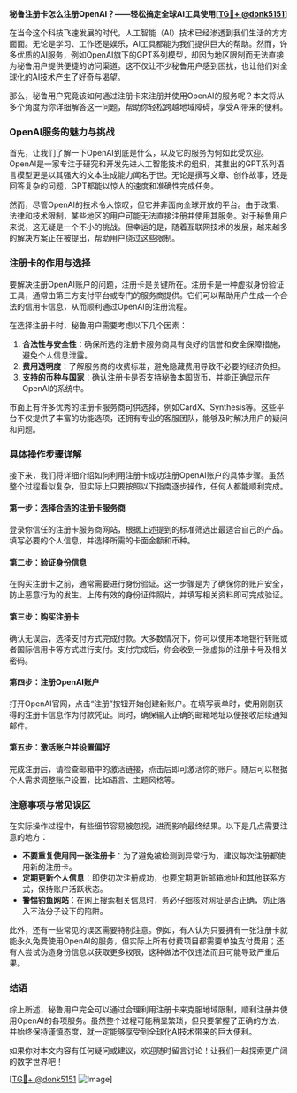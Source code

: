 **秘鲁注册卡怎么注册OpenAI？——轻松搞定全球AI工具使用[[TG💪+ @donk5151](https://t.me/s/donk5151)]**

在当今这个科技飞速发展的时代，人工智能（AI）技术已经渗透到我们生活的方方面面。无论是学习、工作还是娱乐，AI工具都能为我们提供巨大的帮助。然而，许多优质的AI服务，例如OpenAI旗下的GPT系列模型，却因为地区限制而无法直接为秘鲁用户提供便捷的访问渠道。这不仅让不少秘鲁用户感到困扰，也让他们对全球化的AI技术产生了好奇与渴望。

那么，秘鲁用户究竟该如何通过注册卡来注册并使用OpenAI的服务呢？本文将从多个角度为你详细解答这一问题，帮助你轻松跨越地域障碍，享受AI带来的便利。

### OpenAI服务的魅力与挑战

首先，让我们了解一下OpenAI到底是什么，以及它的服务为何如此受欢迎。OpenAI是一家专注于研究和开发先进人工智能技术的组织，其推出的GPT系列语言模型更是以其强大的文本生成能力闻名于世。无论是撰写文章、创作故事，还是回答复杂的问题，GPT都能以惊人的速度和准确性完成任务。

然而，尽管OpenAI的技术令人惊叹，但它并非面向全球开放的平台。由于政策、法律和技术限制，某些地区的用户可能无法直接注册并使用其服务。对于秘鲁用户来说，这无疑是一个不小的挑战。但幸运的是，随着互联网技术的发展，越来越多的解决方案正在被提出，帮助用户绕过这些限制。

### 注册卡的作用与选择

要解决注册OpenAI账户的问题，注册卡是关键所在。注册卡是一种虚拟身份验证工具，通常由第三方支付平台或专门的服务商提供。它们可以帮助用户生成一个合法的信用卡信息，从而顺利通过OpenAI的注册流程。

在选择注册卡时，秘鲁用户需要考虑以下几个因素：

1. **合法性与安全性**：确保所选的注册卡服务商具有良好的信誉和安全保障措施，避免个人信息泄露。
2. **费用透明度**：了解服务商的收费标准，避免隐藏费用导致不必要的经济负担。
3. **支持的币种与国家**：确认注册卡是否支持秘鲁本国货币，并能正确显示在OpenAI的系统中。

市面上有许多优秀的注册卡服务商可供选择，例如CardX、Synthesis等。这些平台不仅提供了丰富的功能选项，还拥有专业的客服团队，能够及时解决用户的疑问和问题。

### 具体操作步骤详解

接下来，我们将详细介绍如何利用注册卡成功注册OpenAI账户的具体步骤。虽然整个过程看似复杂，但实际上只要按照以下指南逐步操作，任何人都能顺利完成。

#### 第一步：选择合适的注册卡服务商
登录你信任的注册卡服务商网站，根据上述提到的标准筛选出最适合自己的产品。填写必要的个人信息，并选择所需的卡面金额和币种。

#### 第二步：验证身份信息
在购买注册卡之前，通常需要进行身份验证。这一步骤是为了确保你的账户安全，防止恶意行为的发生。上传有效的身份证件照片，并填写相关资料即可完成验证。

#### 第三步：购买注册卡
确认无误后，选择支付方式完成付款。大多数情况下，你可以使用本地银行转账或者国际信用卡等方式进行支付。支付完成后，你会收到一张虚拟的注册卡号及相关密码。

#### 第四步：注册OpenAI账户
打开OpenAI官网，点击“注册”按钮开始创建新账户。在填写表单时，使用刚刚获得的注册卡信息作为付款凭证。同时，确保输入正确的邮箱地址以便接收后续通知邮件。

#### 第五步：激活账户并设置偏好
完成注册后，请检查邮箱中的激活链接，点击后即可激活你的账户。随后可以根据个人需求调整账户设置，比如语言、主题风格等。

### 注意事项与常见误区

在实际操作过程中，有些细节容易被忽视，进而影响最终结果。以下是几点需要注意的地方：

- **不要重复使用同一张注册卡**：为了避免被检测到异常行为，建议每次注册都使用新的注册卡。
- **定期更新个人信息**：即使初次注册成功，也要定期更新邮箱地址和其他联系方式，保持账户活跃状态。
- **警惕钓鱼网站**：在网上搜索相关信息时，务必仔细核对网址是否正确，防止落入不法分子设下的陷阱。

此外，还有一些常见的误区需要特别注意。例如，有人认为只要拥有一张注册卡就能永久免费使用OpenAI的服务，但实际上所有付费项目都需要单独支付费用；还有人尝试伪造身份信息以获取更多权限，这种做法不仅违法而且可能导致严重后果。

### 结语

综上所述，秘鲁用户完全可以通过合理利用注册卡来克服地域限制，顺利注册并使用OpenAI的各项服务。虽然整个过程可能稍显繁琐，但只要掌握了正确的方法，并始终保持谨慎态度，就一定能够享受到全球化AI技术带来的巨大便利。

如果你对本文内容有任何疑问或建议，欢迎随时留言讨论！让我们一起探索更广阔的数字世界吧！

[[TG💪+ @donk5151](https://t.me/s/donk5151) ![Image](https://i.postimg.cc/rwNCRYN7/Snipaste-2025-04-30-17-27-05.png)]